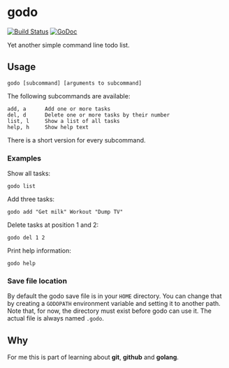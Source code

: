 # godo

[![Build Status](https://travis-ci.org/tenp/godo.png)](https://travis-ci.org/tenp/godo)
[![GoDoc](https://godoc.org/github.com/tenp/godo?status.svg)](http://godoc.org/github.com/tenp/godo)

Yet another simple command line todo list.





## Usage
```
godo [subcommand] [arguments to subcommand]
```
The following subcommands are available:
```
add, a		Add one or more tasks
del, d		Delete one or more tasks by their number
list, l		Show a list of all tasks
help, h		Show help text
```
There is a short version for every subcommand.



### Examples
Show all tasks:
``` 
godo list
```

Add three tasks:
```
godo add "Get milk" Workout "Dump TV"
```

Delete tasks at position 1 and 2:
```
godo del 1 2
```

Print help information:
```
godo help
```



### Save file location
By default the godo save file is in your `HOME` directory. You can change that by creating a
`GODOPATH` environment variable and setting it to another path. Note that, for now, the directory must
exist before godo can use it. The actual file is always named `.godo`.



## Why
For me this is part of learning about **git**, **github** and **golang**.


